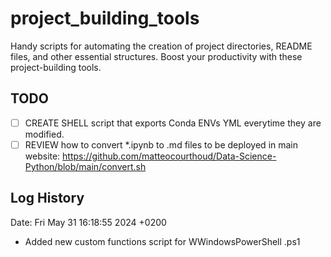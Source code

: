 # project_building_tools
Handy scripts for automating the creation of project directories, README files, and other essential structures. Boost your productivity with these project-building tools.

## TODO
- [ ] CREATE SHELL script that exports Conda ENVs YML everytime they are modified.
- [ ] REVIEW how to convert *.ipynb to .md files to be deployed in main website: https://github.com/matteocourthoud/Data-Science-Python/blob/main/convert.sh

## Log History
Date:   Fri May 31 16:18:55 2024 +0200
- Added new custom functions script for WWindowsPowerShell .ps1
